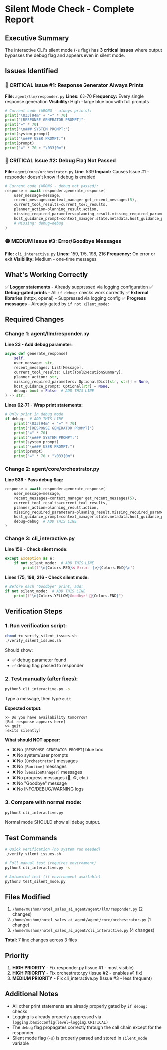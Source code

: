 # Silent Mode Check - Complete Report

## Executive Summary

The interactive CLI's silent mode (`-s` flag) has **3 critical issues** where output bypasses the debug flag and appears even in silent mode.

## Issues Identified

### 🔴 CRITICAL Issue #1: Response Generator Always Prints
**File:** `agent/llm/responder.py`
**Lines:** 63-70
**Frequency:** Every single response generation
**Visibility:** High - large blue box with full prompts

```python
# Current code (WRONG - always prints):
print("\033[94m" + "=" * 70)
print("[RESPONSE GENERATOR PROMPT]")
print("=" * 70)
print("\n### SYSTEM PROMPT:")
print(system_prompt)
print("\n### USER PROMPT:")
print(prompt)
print("=" * 70 + "\033[0m")
```

### 🔴 CRITICAL Issue #2: Debug Flag Not Passed
**File:** `agent/core/orchestrator.py`
**Line:** 539
**Impact:** Causes Issue #1 - responder doesn't know if debug is enabled

```python
# Current code (WRONG - debug not passed):
response = await responder.generate_response(
    user_message=message,
    recent_messages=context_manager.get_recent_messages(5),
    current_tool_results=current_tool_results,
    planner_action=planning_result.action,
    missing_required_parameters=planning_result.missing_required_parameters,
    host_guidance_prompt=context_manager.state.metadata.host_guidance_prompt
    # Missing: debug=debug
)
```

### 🟡 MEDIUM Issue #3: Error/Goodbye Messages
**File:** `cli_interactive.py`
**Lines:** 159, 175, 198, 216
**Frequency:** On error or exit
**Visibility:** Medium - one-time messages

## What's Working Correctly

✅ **Logger statements** - Already suppressed via logging configuration
✅ **Debug-gated prints** - All `if debug:` checks work correctly
✅ **External libraries** (httpx, openai) - Suppressed via logging config
✅ **Progress messages** - Already gated by `if not silent_mode:`

## Required Changes

### Change 1: agent/llm/responder.py

**Line 23 - Add debug parameter:**
```python
async def generate_response(
    self,
    user_message: str,
    recent_messages: List[Message],
    current_tool_results: List[ToolExecutionSummary],
    planner_action: str,
    missing_required_parameters: Optional[Dict[str, str]] = None,
    host_guidance_prompt: Optional[str] = None,
    debug: bool = False  # ADD THIS LINE
) -> str:
```

**Lines 62-71 - Wrap print statements:**
```python
# Only print in debug mode
if debug:  # ADD THIS LINE
    print("\033[94m" + "=" * 70)
    print("[RESPONSE GENERATOR PROMPT]")
    print("=" * 70)
    print("\n### SYSTEM PROMPT:")
    print(system_prompt)
    print("\n### USER PROMPT:")
    print(prompt)
    print("=" * 70 + "\033[0m")
```

### Change 2: agent/core/orchestrator.py

**Line 539 - Pass debug flag:**
```python
response = await responder.generate_response(
    user_message=message,
    recent_messages=context_manager.get_recent_messages(5),
    current_tool_results=current_tool_results,
    planner_action=planning_result.action,
    missing_required_parameters=planning_result.missing_required_parameters,
    host_guidance_prompt=context_manager.state.metadata.host_guidance_prompt,
    debug=debug  # ADD THIS LINE
)
```

### Change 3: cli_interactive.py

**Line 159 - Check silent mode:**
```python
except Exception as e:
    if not silent_mode:  # ADD THIS LINE
        print(f"\n{Colors.RED}❌ Error: {e}{Colors.END}\n")
```

**Lines 175, 198, 216 - Check silent mode:**
```python
# Before each "Goodbye" print, add:
if not silent_mode:  # ADD THIS LINE
    print(f"\n{Colors.YELLOW}Goodbye! 👋{Colors.END}")
```

## Verification Steps

### 1. Run verification script:
```bash
chmod +x verify_silent_issues.sh
./verify_silent_issues.sh
```

Should show:
- ✅ debug parameter found
- ✅ debug flag passed to responder

### 2. Test manually (after fixes):
```bash
python3 cli_interactive.py -s
```

Type a message, then type `quit`

**Expected output:**
```
>> Do you have availability tomorrow?
[Bot response appears here]
>> quit
[exits silently]
```

**What should NOT appear:**
- ❌ No `[RESPONSE GENERATOR PROMPT]` blue box
- ❌ No system/user prompts
- ❌ No `[Orchestrator]` messages
- ❌ No `[Runtime]` messages
- ❌ No `[SessionManager]` messages
- ❌ No progress messages (🔄, ⚙️, etc.)
- ❌ No "Goodbye" message
- ❌ No INFO/DEBUG/WARNING logs

### 3. Compare with normal mode:
```bash
python3 cli_interactive.py
```

Normal mode SHOULD show all debug output.

## Test Commands

```bash
# Quick verification (no system run needed)
./verify_silent_issues.sh

# Full manual test (requires environment)
python3 cli_interactive.py -s

# Automated test (if environment available)
python3 test_silent_mode.py
```

## Files Modified

1. `/home/mushon/hotel_sales_ai_agent/agent/llm/responder.py` (2 changes)
2. `/home/mushon/hotel_sales_ai_agent/agent/core/orchestrator.py` (1 change)
3. `/home/mushon/hotel_sales_ai_agent/cli_interactive.py` (4 changes)

**Total:** 7 line changes across 3 files

## Priority

1. **HIGH PRIORITY** - Fix responder.py (Issue #1 - most visible)
2. **HIGH PRIORITY** - Fix orchestrator.py (Issue #2 - enables #1 fix)
3. **MEDIUM PRIORITY** - Fix cli_interactive.py (Issue #3 - less frequent)

## Additional Notes

- All other print statements are already properly gated by `if debug:` checks
- Logging is already properly suppressed via `logging.basicConfig(level=logging.CRITICAL)`
- The `debug` flag propagates correctly through the call chain except for the responder
- Silent mode flag (`-s`) is properly parsed and stored in `silent_mode` variable
